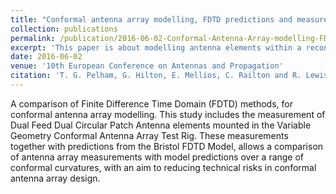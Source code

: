 ```yaml
---
title: "Conformal antenna array modelling, FDTD predictions and measurements for Dual Circular Patch in Variable Geometry Conformal Antenna Array Test Rig"
collection: publications
permalink: /publication/2016-06-02-Conformal-Antenna-Array-modelling-FDTD-predictions-and-measurements-for-Dual-Circular-Patch-in-Variable-Geometry-Conformal-Antenna-Array-Test-Rig
excerpt: 'This paper is about modelling antenna elements within a reconfigurable conformal framework.'
date: 2016-06-02
venue: '10th European Conference on Antennas and Propagation'
citation: 'T. G. Pelham, G. Hilton, E. Mellios, C. Railton and R. Lewis, &quot;Conformal antenna array modelling, FDTD predictions and measurements for Dual Circular Patch in Variable Geometry Conformal Antenna Array Test Rig,&quot 2016 10th European Conference on Antennas and Propagation (EuCAP), Davos, 2016, pp. 1-4, doi: 10.1109/EuCAP.2016.7481683.'
---
```

A comparison of Finite Difference Time Domain (FDTD) methods, for conformal antenna array modelling. This study includes the measurement of Dual Feed Dual Circular Patch Antenna elements mounted in the Variable Geometry Conformal Antenna Array Test Rig. These measurements together with predictions from the Bristol FDTD Model, allows a comparison of antenna array measurements with model predictions over a range of conformal curvatures, with an aim to reducing technical risks in conformal antenna array design.
